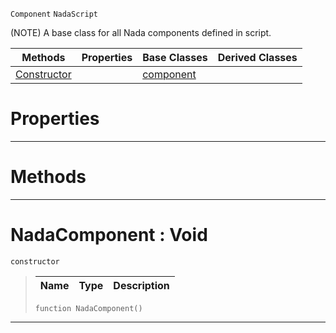  `Component` `NadaScript`



(NOTE) A base class for all Nada components defined in script.

|Methods|Properties|Base Classes|Derived Classes|
|---|---|---|---|
|[ Constructor](https://github.com/ZilchEngine/ZilchDocs/blob/master/code_reference/class_reference/nadacomponent.md#nadacomponent-void)| |[component](https://github.com/ZilchEngine/ZilchDocs/blob/master/code_reference/class_reference/component.md)| |


 #  Properties


---  
 #  Methods


---  
 #  NadaComponent : Void

 `constructor`

> 
> |Name|Type|Description|
> |---|---|---|
> ``` lang=cpp, name=Nada
> function NadaComponent()
> ``` 


---  
 

 
